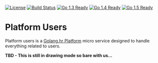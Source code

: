 [![License](http://img.shields.io/badge/license-MIT-blue.svg?style=flat)](https://github.com/golanghr/platform-users/tree/master/LICENSE.md)
[![Build Status](https://travis-ci.org/golanghr/platform.svg)](https://travis-ci.org/golanghr/platform-users)
[![Go 1.3 Ready](https://img.shields.io/badge/Go%201.3-Ready-green.svg?style=flat)]()
[![Go 1.4 Ready](https://img.shields.io/badge/Go%201.4-Ready-green.svg?style=flat)]()
[![Go 1.5 Ready](https://img.shields.io/badge/Go%201.5-Ready-green.svg?style=flat)]()

# Platform Users
Platform users is a [Golang.hr Platform] micro service designed to handle everything related to users.

**TBD - This is still in drawing mode so bare with us...**

[Golang.hr]: <https://github.com/golanghr>
[Golang.hr Platform]: <https://github.com/golanghr/platform>
[Platform Users]: <https://github.com/golanghr/platform-users>
[filing an issue]: <https://github.com/golanghr/platform/issues/new>

[Golang.hr Slack]: <http://slack.golang.hr>
[Golang.hr Facebook]: <https://www.facebook.com/groups/golanghr/>
